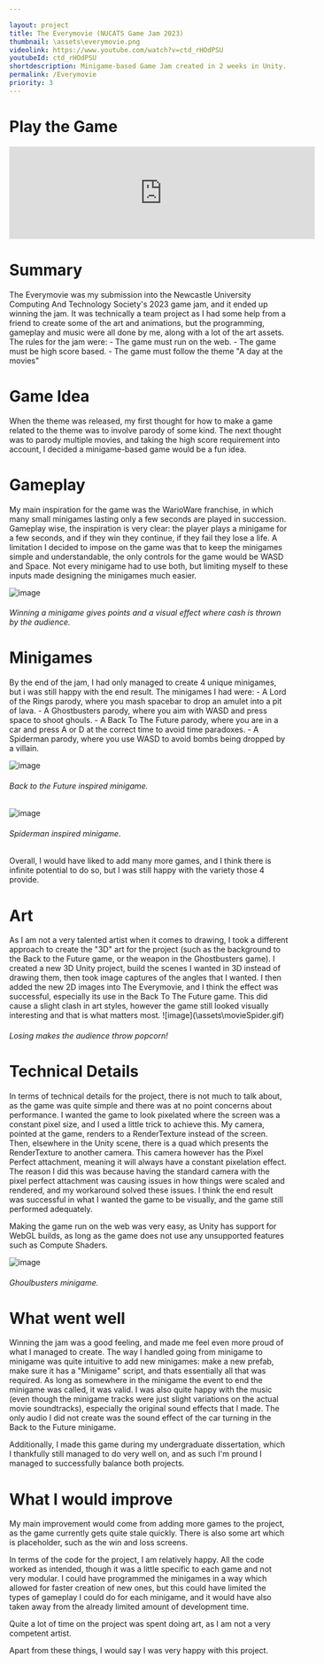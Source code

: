 ```yaml
---

layout: project
title: The Everymovie (NUCATS Game Jam 2023)
thumbnail: \assets\everymovie.png
videolink: https://www.youtube.com/watch?v=ctd_rHOdPSU
youtubeId: ctd_rHOdPSU
shortdescription: Minigame-based Game Jam created in 2 weeks in Unity.
permalink: /Everymovie
priority: 3
---
```


<h1>Play the Game</h1>
<iframe frameborder="0" src="https://itch.io/embed/1981362" width="552" height="167"><a href="https://heavymetalgamedev.itch.io/the-everymovie">The Everymovie by HeavyMetalGameDev</a></iframe>
<h1>Summary</h1>
The Everymovie was my submission into the Newcastle University Computing And Technology Society's 2023 game jam, and it ended up winning the jam. It was technically a team project as I had some help from a friend to create some of the art and animations, but the programming, gameplay and music were all done by me, along with a lot of the art assets. The rules for the jam were:
- The game must run on the web.
- The game must be high score based.
- The game must follow the theme "A day at the movies"

<h1>Game Idea</h1>
When the theme was released, my first thought for how to make a game related to the theme was to involve parody of some kind. The next thought was to parody multiple movies, and taking the high score requirement into account, I decided a minigame-based game would be a fun idea.
<h1>Gameplay</h1>
My main inspiration for the game was the WarioWare franchise, in which many small minigames lasting only a few seconds are played in succession. Gameplay wise, the inspiration is very clear: the player plays a minigame for a few seconds, and if they win they continue, if they fail they lose a life.
A limitation I decided to impose on the game was that to keep the minigames simple and understandable, the only controls for the game would be WASD and Space. Not every minigame had to use both, but limiting myself to these inputs made designing the minigames much easier.

![image](\assets\movieWin.png)
<h6>Winning a minigame gives points and a visual effect where cash is thrown by the audience.</h6> 


<h1>Minigames</h1>
By the end of the jam, I had only managed to create 4 unique minigames, but i was still happy with the end result. The minigames I had were:
- A Lord of the Rings parody, where you mash spacebar to drop an amulet into a pit of lava.
- A Ghostbusters parody, where you aim with WASD and press space to shoot ghouls.
- A Back To The Future parody, where you are in a car and press A or D at the correct time to avoid time paradoxes.
- A Spiderman parody, where you use WASD to avoid bombs being dropped by a villain.

![image](\assets\movieCar.png)
<h6>Back to the Future inspired minigame.</h6> 

![image](\assets\movieSpider.png)
<h6>Spiderman inspired minigame.</h6> 
Overall, I would have liked to add many more games, and I think there is infinite potential to do so, but I was still happy with the variety those 4 provide.

<h1>Art</h1>
As I am not a very talented artist when it comes to drawing, I took a different approach to create the "3D" art for the project (such as the background to the Back to the Future game, or the weapon in the Ghostbusters game). I created a new 3D Unity project, build the scenes I wanted in 3D instead of drawing them, then took image captures of the angles that I wanted. I then added the new 2D images into The Everymovie, and I think the effect was successful, especially its use in the Back To The Future game.
This did cause a slight clash in art styles, however the game still looked visually interesting and that is what matters most.
![image](\assets\movieSpider.gif)
<h6>Losing makes the audience throw popcorn!</h6> 
<h1>Technical Details</h1>
In terms of technical details for the project, there is not much to talk about, as the game was quite simple and there was at no point concerns about performance.
I wanted the game to look pixelated where the screen was a constant pixel size, and I used a little trick to achieve this. My camera, pointed at the game, renders to a RenderTexture instead of the screen. Then, elsewhere in the Unity scene, there is a quad which presents the RenderTexture to another camera. This camera however has the Pixel Perfect attachment, meaning it will always have a constant pixelation effect. The reason I did this was because having the standard camera with the pixel perfect attachment was causing issues in how things were scaled and rendered, and my workaround solved these issues. I think the end result was successful in what I wanted the game to be visually, and the game still performed adequately.

Making the game run on the web was very easy, as Unity has support for WebGL builds, as long as the game does not use any unsupported features such as Compute Shaders.

![image](\assets\movieGhoul.gif)
<h6>Ghoulbusters minigame.</h6> 

<h1>What went well</h1>
Winning the jam was a good feeling, and made me feel even more proud of what I managed to create. The way I handled going from minigame to minigame was quite intuitive to add new minigames: make a new prefab, make sure it has a "Minigame" script, and thats essentially all that was required. As long as somewhere in the minigame the event to end the minigame was called, it was valid.
I was also quite happy with the music (even though the minigame tracks were just slight variations on the actual movie soundtracks), especially the original sound effects that I made. The only audio I did not create was the sound effect of the car turning in the Back to the Future minigame.

Additionally, I made this game during my undergraduate dissertation, which I thankfully still managed to do very well on, and as such I'm pround I managed to successfully balance both projects.
<h1>What I would improve</h1>
My main improvement would come from adding more games to the project, as the game currently gets quite stale quickly. There is also some art which is placeholder, such as the win and loss screens.

In terms of the code for the project, I am relatively happy. All the code worked as intended, though it was a little specific to each game and not very modular. I could have programmed the minigames in a way which allowed for faster creation of new ones, but this could have limited the types of gameplay I could do for each minigame, and it would have also taken away from the already limited amount of development time.

Quite a lot of time on the project was spent doing art, as I am not a very competent artist.

Apart from these things, I would say I was very happy with this project.